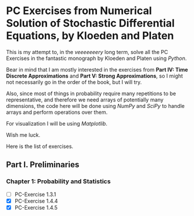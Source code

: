 # PC Exercises from Numerical Solution of Stochastic Differential Equations, by Kloeden and Platen

This is my attempt to, in the *veeeeeeery* long term, solve all the PC Exercises in the fantastic monograph by Kloeden and Platen using *Python*.

Bear in mind that I am mostly interested in the exercises from **Part IV: Time Discrete Approximations** and **Part V: Strong Approximations**, so I might not necessarily go in the order of the book, but I will try.

Also, since most of things in probability require many repetitions to be representative, and therefore we need arrays of potentially many dimensions, the code here will be done using *NumPy* and *SciPy* to handle arrays and perform operations over them.

For visualization I will be using *Matplotlib*.

Wish me luck.

Here is the list of exercises.

## Part I. Preliminaries

### Chapter 1: Probability and Statistics

- [ ] PC-Exercise 1.3.1
- [X] PC-Exercise 1.4.4
- [X] PC-Exercise 1.4.5
